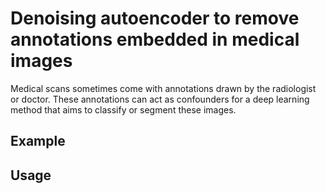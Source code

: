 # Denoising autoencoder to remove annotations embedded in medical images

Medical scans sometimes come with annotations drawn by the radiologist or doctor. These annotations can act as confounders for a deep learning method that aims to classify or segment these images.

## Example

## Usage

